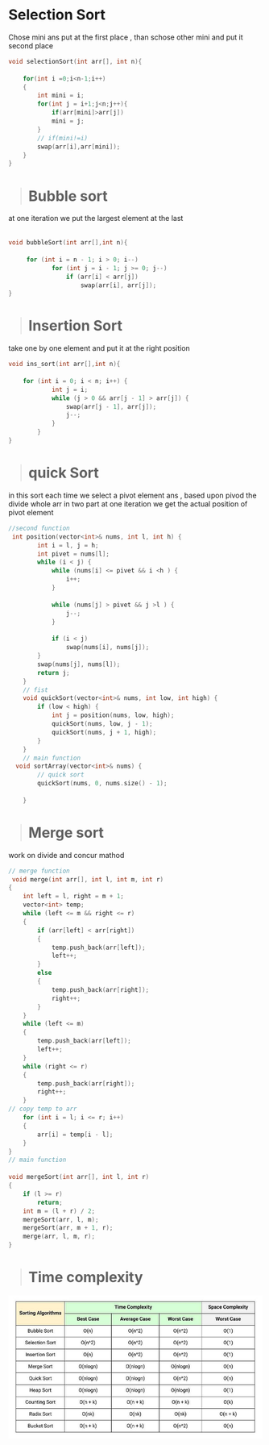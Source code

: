 # Selection Sort
Chose mini ans put at the first place , than schose other mini and put it second place

```cpp
void selectionSort(int arr[], int n){
    
    for(int i =0;i<n-1;i++)
    {
        int mini = i;
        for(int j = i+1;j<n;j++){
            if(arr[mini]>arr[j])
            mini = j;
        }
        // if(mini!=i)
        swap(arr[i],arr[mini]);
    }
}
```
> # Bubble sort
at one iteration we put the largest element at the last
```cpp

void bubbleSort(int arr[],int n){

     for (int i = n - 1; i > 0; i--)
            for (int j = i - 1; j >= 0; j--)
                if (arr[i] < arr[j])
                    swap(arr[i], arr[j]);
}
```
> # Insertion Sort
take one by one element and put it at the right position

```cpp
void ins_sort(int arr[],int n){

    for (int i = 0; i < n; i++) {
            int j = i;
            while (j > 0 && arr[j - 1] > arr[j]) {
                swap(arr[j - 1], arr[j]);
                j--;
            }
        }
}
```
> # quick Sort
in this sort each time we select a pivot element ans , based upon pivod the divide whole arr in two part
at one iteration we get the actual position of pivot element

```cpp
//second function
 int position(vector<int>& nums, int l, int h) {
        int i = l, j = h;
        int pivet = nums[l];
        while (i < j) {
            while (nums[i] <= pivet && i <h ) {
                i++;
            }

            while (nums[j] > pivet && j >l ) {
                j--;
            }

            if (i < j)
                swap(nums[i], nums[j]);
        }
        swap(nums[j], nums[l]);
        return j;
    }
    // fist 
    void quickSort(vector<int>& nums, int low, int high) {
        if (low < high) {
            int j = position(nums, low, high);
            quickSort(nums, low, j - 1);
            quickSort(nums, j + 1, high);
        }
    }
    // main function
  void sortArray(vector<int>& nums) {
        // quick sort
        quickSort(nums, 0, nums.size() - 1);
       
    }
```

> # Merge sort 
work on divide and concur mathod

```cpp
// merge function
 void merge(int arr[], int l, int m, int r)
{
    int left = l, right = m + 1;
    vector<int> temp;
    while (left <= m && right <= r)
    {
        if (arr[left] < arr[right])
        {
            temp.push_back(arr[left]);
            left++;
        }
        else
        {
            temp.push_back(arr[right]);
            right++;
        }
    }
    while (left <= m)
    {
        temp.push_back(arr[left]);
        left++;
    }
    while (right <= r)
    {
        temp.push_back(arr[right]);
        right++;
    }
// copy temp to arr 
    for (int i = l; i <= r; i++)
    {
        arr[i] = temp[i - l];
    }
}
// main function

void mergeSort(int arr[], int l, int r)
{
    if (l >= r)
        return;
    int m = (l + r) / 2;
    mergeSort(arr, l, m);
    mergeSort(arr, m + 1, r);
    merge(arr, l, m, r);
}
```
> # Time complexity 
![](./time%20complexity.jpg)